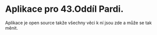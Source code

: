 # Aplikace pro 43.Oddíl Pardi. 
Aplikace je open source takže všechny věci k ní jsou zde a může se tak měnit. 

